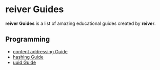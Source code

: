 # reiver Guides

**reiver Guides** is a list of amazing educational guides created by **reiver**.

## Programming

* [content addressing Guide](http://github.com/reiver/guide-content-addressing)
* [hashing Guide](https://github.com/reiver/guide-hashing)
* [uuid Guide](https://github.com/reiver/guide-uuid)
